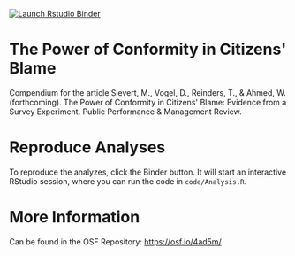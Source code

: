<!-- badges: start -->
[![Launch Rstudio Binder](http://mybinder.org/badge_logo.svg)](https://mybinder.org/v2/gh/DominikVogel/blame-attribution-compendium/master?urlpath=rstudio)
<!-- badges: end -->


# The Power of Conformity in Citizens' Blame
Compendium for the article Sievert, M., Vogel, D., Reinders, T., &amp; Ahmed, W. (forthcoming). The Power of Conformity in Citizens' Blame: Evidence from a Survey Experiment. Public Performance &amp; Management Review.

# Reproduce Analyses
To reproduce the analyzes, click the Binder button. It will start an interactive RStudio session, where you can run the code in ``code/Analysis.R``.

# More Information
Can be found in the OSF Repository: https://osf.io/4ad5m/
